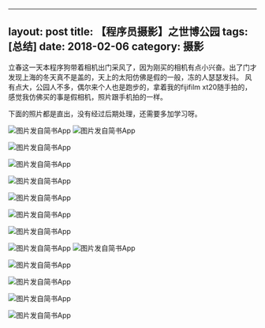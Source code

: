 
---
layout: post
title: 【程序员摄影】之世博公园
tags: [总结]
date: 2018-02-06
category: 摄影
---

立春这一天本程序狗带着相机出门采风了，因为刚买的相机有点小兴奋。出了门才发现上海的冬天真不是盖的，天上的太阳仿佛是假的一般，冻的人瑟瑟发抖。
风有点大，公园人不多，偶尔来个人也是跑步的，拿着我的fijifilm xt20随手拍的，感觉我仿佛买的事是假相机，照片跟手机拍的一样。

下面的照片都是直出，没有经过后期处理，还需要多加学习呀。

![图片发自简书App](http://upload-images.jianshu.io/upload_images/170138-1fc54c20425b20ef.jpg?imageMogr2/auto-orient/strip%7CimageView2/2/w/1080/q/50)
![图片发自简书App](http://upload-images.jianshu.io/upload_images/170138-1801984beb325a3a.jpg?imageMogr2/auto-orient/strip%7CimageView2/2/w/1080/q/50)

![图片发自简书App](http://upload-images.jianshu.io/upload_images/170138-20fcf4b13193e74f.jpg?imageMogr2/auto-orient/strip%7CimageView2/2/w/1080/q/50)

![图片发自简书App](http://upload-images.jianshu.io/upload_images/170138-bda684775be5f71a.jpg?imageMogr2/auto-orient/strip%7CimageView2/2/w/1080/q/50)

![图片发自简书App](http://upload-images.jianshu.io/upload_images/170138-c7c62bd8d086efc2.jpg?imageMogr2/auto-orient/strip%7CimageView2/2/w/1080/q/50)

![图片发自简书App](http://upload-images.jianshu.io/upload_images/170138-7e175229048beb28.jpg?imageMogr2/auto-orient/strip%7CimageView2/2/w/1080/q/50)

![图片发自简书App](http://upload-images.jianshu.io/upload_images/170138-97c2dd112e404a4d.jpg?imageMogr2/auto-orient/strip%7CimageView2/2/w/1080/q/50)

![图片发自简书App](http://upload-images.jianshu.io/upload_images/170138-c9cf9c13db18531c.jpg?imageMogr2/auto-orient/strip%7CimageView2/2/w/1080/q/50)

![图片发自简书App](http://upload-images.jianshu.io/upload_images/170138-017771ca252796ac.jpg?imageMogr2/auto-orient/strip%7CimageView2/2/w/1080/q/50)
![图片发自简书App](http://upload-images.jianshu.io/upload_images/170138-e1f25fe090891b7a.jpg?imageMogr2/auto-orient/strip%7CimageView2/2/w/1080/q/50)

![图片发自简书App](http://upload-images.jianshu.io/upload_images/170138-91ac33404e5fbe1f.jpg?imageMogr2/auto-orient/strip%7CimageView2/2/w/1080/q/50)

![图片发自简书App](http://upload-images.jianshu.io/upload_images/170138-e913560ae942a0c3.jpg?imageMogr2/auto-orient/strip%7CimageView2/2/w/1080/q/50)

![图片发自简书App](http://upload-images.jianshu.io/upload_images/170138-07d1643239b782fd.jpg?imageMogr2/auto-orient/strip%7CimageView2/2/w/1080/q/50)

![图片发自简书App](http://upload-images.jianshu.io/upload_images/170138-f09f0daf48ff8612.jpg?imageMogr2/auto-orient/strip%7CimageView2/2/w/1080/q/50)